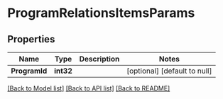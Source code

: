 # ProgramRelationsItemsParams

## Properties
Name | Type | Description | Notes
------------ | ------------- | ------------- | -------------
**ProgramId** | **int32** |  | [optional] [default to null]

[[Back to Model list]](../README.md#documentation-for-models) [[Back to API list]](../README.md#documentation-for-api-endpoints) [[Back to README]](../README.md)



